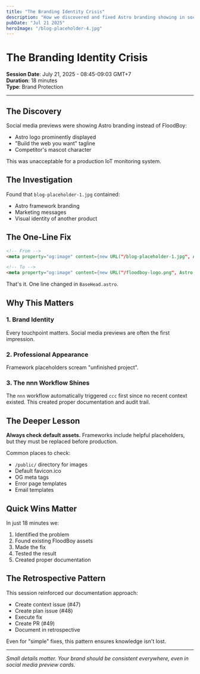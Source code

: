```yaml
---
title: "The Branding Identity Crisis"
description: "How we discovered and fixed Astro branding showing in social media previews - a quick 18-minute fix"
pubDate: "Jul 21 2025"
heroImage: "/blog-placeholder-4.jpg"
---
```


# The Branding Identity Crisis

**Session Date**: July 21, 2025 - 08:45-09:03 GMT+7  
**Duration**: 18 minutes  
**Type**: Brand Protection

---

## The Discovery

Social media previews were showing Astro branding instead of FloodBoy:
- Astro logo prominently displayed
- "Build the web you want" tagline
- Competitor's mascot character

This was unacceptable for a production IoT monitoring system.

## The Investigation

Found that `blog-placeholder-1.jpg` contained:
- Astro framework branding
- Marketing messages
- Visual identity of another product

## The One-Line Fix

```html
<!-- From -->
<meta property="og:image" content={new URL("/blog-placeholder-1.jpg", Astro.url)} />

<!-- To -->
<meta property="og:image" content={new URL("/floodboy-logo.png", Astro.url)} />
```

That's it. One line changed in `BaseHead.astro`.

## Why This Matters

### 1. Brand Identity
Every touchpoint matters. Social media previews are often the first impression.

### 2. Professional Appearance
Framework placeholders scream "unfinished project".

### 3. The nnn Workflow Shines
The `nnn` workflow automatically triggered `ccc` first since no recent context existed. This created proper documentation and audit trail.

## The Deeper Lesson

**Always check default assets.** Frameworks include helpful placeholders, but they must be replaced before production.

Common places to check:
- `/public/` directory for images
- Default favicon.ico
- OG meta tags
- Error page templates
- Email templates

## Quick Wins Matter

In just 18 minutes we:
1. Identified the problem
2. Found existing FloodBoy assets
3. Made the fix
4. Tested the result
5. Created proper documentation

## The Retrospective Pattern

This session reinforced our documentation approach:
- Create context issue (#47)
- Create plan issue (#48)
- Execute fix
- Create PR (#49)
- Document in retrospective

Even for "simple" fixes, this pattern ensures knowledge isn't lost.

---

*Small details matter. Your brand should be consistent everywhere, even in social media preview cards.*
